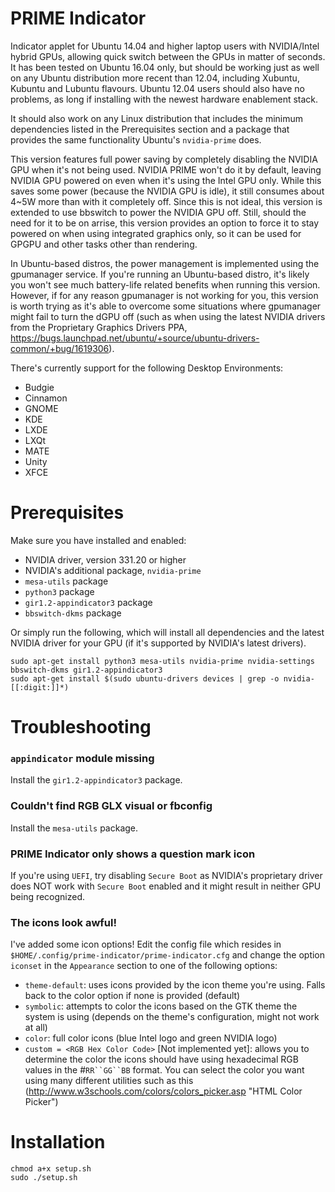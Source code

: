 PRIME Indicator
===============
Indicator applet for Ubuntu 14.04 and higher laptop users with NVIDIA/Intel hybrid GPUs,
allowing quick switch between the GPUs in matter of seconds.
It has been tested on Ubuntu 16.04 only, but should be working just as well
on any Ubuntu distribution more recent than 12.04, including Xubuntu, Kubuntu and Lubuntu flavours.
Ubuntu 12.04 users should also have no problems, as long if installing with the newest hardware enablement stack.

It should also work on any Linux distribution that includes the minimum dependencies listed in the Prerequisites section and a package that provides the same functionality Ubuntu's `nvidia-prime` does.

This version features full power saving by completely disabling the NVIDIA GPU when it's not being used. 
NVIDIA PRIME won't do it by default, leaving NVIDIA GPU powered on even when it's using the Intel GPU only.
While this saves some power (because the NVIDIA GPU is idle), it still consumes about 4~5W more than with it 
completely off. Since this is not ideal, this version is extended to use bbswitch to power the NVIDIA GPU off. 
Still, should the need for it to be on arrise, this version provides an option to force it to stay powered on
when using integrated graphics only, so it can be used for GPGPU and other tasks other than rendering.

In Ubuntu-based distros, the power management is implemented using the gpumanager service. If you're running an Ubuntu-based distro, it's likely you won't see much battery-life related benefits when running this version. However, if for any reason gpumanager is not working for you, this version is worth trying as it's able to overcome some situations where gpumanager might fail to turn the dGPU off (such as when using the latest NVIDIA drivers from the Proprietary Graphics Drivers PPA, https://bugs.launchpad.net/ubuntu/+source/ubuntu-drivers-common/+bug/1619306).

There's currently support for the following Desktop Environments:

* Budgie
* Cinnamon
* GNOME
* KDE
* LXDE
* LXQt
* MATE
* Unity
* XFCE

Prerequisites
=============
Make sure you have installed and enabled:

* NVIDIA driver, version 331.20 or higher
* NVIDIA's additional package, `nvidia-prime`
* `mesa-utils` package
* `python3` package
* `gir1.2-appindicator3` package
* `bbswitch-dkms` package

Or simply run the following, which will install all dependencies and the latest NVIDIA driver for your GPU (if it's supported by NVIDIA's latest drivers).
```
sudo apt-get install python3 mesa-utils nvidia-prime nvidia-settings bbswitch-dkms gir1.2-appindicator3
sudo apt-get install $(sudo ubuntu-drivers devices | grep -o nvidia-[[:digit:]]*)
```

Troubleshooting
===============

### `appindicator` module missing
Install the `gir1.2-appindicator3` package.

### Couldn't find RGB GLX visual or fbconfig
Install the `mesa-utils` package.

### PRIME Indicator only shows a question mark icon
If you're using `UEFI`, try disabling `Secure Boot` as NVIDIA's proprietary driver does NOT work with `Secure Boot` enabled and it might result in neither GPU being recognized.

### The icons look awful!
I've added some icon options! Edit the config file which resides in `$HOME/.config/prime-indicator/prime-indicator.cfg` and change the option `iconset` in the `Appearance` section to one of the following options:
* `theme-default`: uses icons provided by the icon theme you're using. Falls back to the color option if none is provided (default)
* `symbolic`: attempts to color the icons based on the GTK theme the system is using (depends on the theme's configuration, might not work at all)
* `color`: full color icons (blue Intel logo and green NVIDIA logo)
* `custom = <RGB Hex Color Code>` [Not implemented yet]: allows you to determine the color the icons should have using hexadecimal RGB values in the #`RR``GG``BB` format. You can select the color you want using many different utilities such as this (http://www.w3schools.com/colors/colors_picker.asp "HTML Color Picker")


Installation
============
```shell
chmod a+x setup.sh
sudo ./setup.sh
```
